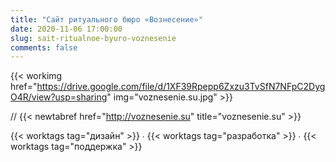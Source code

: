 ```yaml
---
title: "Сайт ритуального бюро «Вознесение»"
date: 2020-11-06 17:00:00
slug: sait-ritualnoe-byuro-voznesenie
comments: false
---
```

{{< workimg href="https://drive.google.com/file/d/1XF39Rpepp6Zxzu3TvSfN7NFpC2DygO4R/view?usp=sharing" img="voznesenie.su.jpg" >}}

// {{< newtabref href="http://voznesenie.su" title="voznesenie.su" >}}  

{{< worktags tag="дизайн" >}} ∙ {{< worktags tag="разработка" >}} ∙ {{< worktags tag="поддержка" >}}  